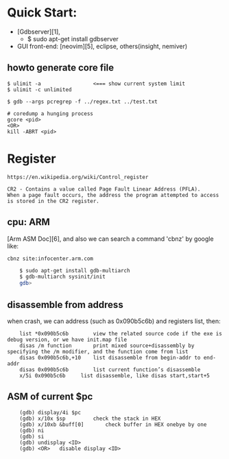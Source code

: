# Quick Start:

  - [Gdbserver][1],
    + $ sudo apt-get install gdbserver
  - GUI front-end: [neovim][5], eclipse, others(insight, nemiver)

## howto generate core file

    $ ulimit -a                 <=== show current system limit
    $ ulimit -c unlimited

    $ gdb --args pcregrep -f ../regex.txt ../test.txt

    # coredump a hunging process
    gcore <pid>
    <OR>
    kill -ABRT <pid>


# Register

    https://en.wikipedia.org/wiki/Control_register

    CR2 - Contains a value called Page Fault Linear Address (PFLA).
    When a page fault occurs, the address the program attempted to access is stored in the CR2 register.


## cpu: ARM

  [Arm ASM Doc][6], and also we can search a command 'cbnz' by google like:

    cbnz site:infocenter.arm.com

```sh
    $ sudo apt-get install gdb-multiarch
    $ gdb-multiarch sysinit/init
    gdb> 
```

## disassemble from address

when crash, we can address (such as 0x090b5c6b) and registers list, then:

```gdb
    list *0x090b5c6b		view the related source code if the exe is debug version, or we have init.map file
    disas /m function		print mixed source+disassembly by specifying the /m modifier, and the function come from list
    disas 0x090b5c6b,+10	list disassemble from begin-addr to end-addr
    disas 0x090b5c6b		list current function’s disassemble
    x/5i 0x090b5c6b		list disassemble, like disas start,start+5
```

## ASM of current $pc

```gdb
    (gdb) display/4i $pc
    (gdb) x/10x $sp       	check the stack in HEX
    (gdb) x/10xb &buff[0]       check buffer in HEX onebye by one
    (gdb) ni
    (gdb) si
    (gdb) undisplay <ID>
    (gdb) <OR>   disable display <ID>
```

